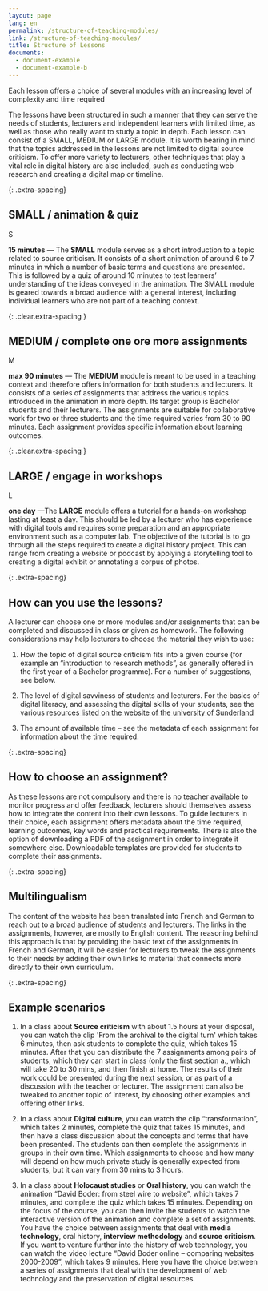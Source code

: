 ```yaml
---
layout: page
lang: en
permalink: /structure-of-teaching-modules/
link: /structure-of-teaching-modules/
title: Structure of Lessons
documents:
  - document-example
  - document-example-b
---
```


Each lesson offers a choice of several modules with an increasing level of complexity and time required

<!-- more -->


The lessons have been structured in such a manner that they can serve the needs of students, lecturers and independent learners with limited time, as well as those who really want to study a topic in depth. Each lesson can consist of a SMALL, MEDIUM or LARGE module.
It is worth bearing in mind that the topics addressed in the lessons are not limited to digital source criticism. To offer more variety to lecturers, other techniques that play a vital role in digital history are also included, such as conducting web research and creating a digital map or timeline. 


{: .extra-spacing}
## SMALL / animation & quiz

<div class='component--size big float-left mr-3 ml-2 mt-2 mb-2'>S</div>

**15 minutes** &mdash; The **SMALL** module serves as a short introduction to a topic related to source criticism. It consists of a short animation of around 6 to 7 minutes in which a number of basic terms and questions are presented. This is followed by a quiz of around 10 minutes to test learners’ understanding of the ideas conveyed in the animation. The SMALL module is geared towards a broad audience with a general interest, including individual learners who are not part of a teaching context.

{: .clear.extra-spacing }
## MEDIUM / complete one ore more assignments

<div class='component--size big size-medium float-left mr-3 ml-2 mt-2 mb-2'>M</div>

**max 90 minutes** &mdash; The **MEDIUM** module is meant to be used in a teaching context and therefore offers information for both students and lecturers. It consists of a series of assignments that address the various topics introduced in the animation in more depth. Its target group is Bachelor students and their lecturers. The assignments are suitable for collaborative work for two or three students and the time required varies from 30 to 90 minutes. Each assignment provides specific information about learning outcomes.

{: .clear.extra-spacing }
## LARGE / engage in workshops

<div class='component--size big size-large float-left mr-3 ml-2 mt-2 mb-2'>L</div>


**one day** &mdash;The **LARGE** module offers a tutorial for a hands-on workshop lasting at least a day. This should be led by a lecturer who has experience with digital tools and requires some preparation and an appropriate environment such as a computer lab. The objective of the tutorial is to go through all the steps required to create a digital history project. This can range from creating a website or podcast by applying a storytelling tool to creating a digital exhibit or annotating a corpus of photos.

{: .extra-spacing}
## How can you use the lessons?

A lecturer can choose one or more modules and/or assignments that can be completed and discussed in class or given as homework. The following considerations may help lecturers to choose the material they wish to use:

1. How the topic of digital source criticism fits into a given course (for example an “introduction to research methods”, as generally offered in the first year of a Bachelor programme). For a number of suggestions, see below. 

2. The level of digital savviness of students and lecturers. For the basics of digital literacy, and assessing the digital skills of your students, see the various [resources listed on the website of the university of Sunderland](https://canvas.sunderland.ac.uk/courses/3/pages/digital-literacy) 

3. The amount of available time – see the metadata of each assignment for information about the time required.

{: .extra-spacing}
## How to choose an assignment?

As these lessons are not compulsory and there is no teacher available to monitor progress and offer feedback, lecturers should themselves assess how to integrate the content into their own lessons. To guide lecturers in their choice, each assignment offers metadata about the time required, learning outcomes, key words and practical requirements. There is also the option of downloading a PDF of the assignment in order to integrate it somewhere else. Downloadable templates are provided for students to complete their assignments.


{: .extra-spacing}
## Multilingualism

The content of the website has been translated into French and German to reach out to a broad audience of students and lecturers. The links in the assignments, however, are mostly to English content. The reasoning behind this approach is that by providing the basic text of the assignments in French and German, it will be easier for lecturers to tweak the assignments to their needs by adding their own links to material that connects more directly to their own curriculum. 


{: .extra-spacing}
## Example scenarios

1. In a class about **Source criticism** with about 1.5 hours at your disposal, you can watch the clip 'From the archival to the digital turn' which takes 6 minutes, then ask students to complete the quiz, which takes 15 minutes. After that you can distribute the 7 assignments among pairs of students, which they can start in class (only the first section a., which will take 20 to 30 mins, and then finish at home. The results of their work could be presented during the next session, or as part of a discussion with the teacher or lecturer. The assignment can also be tweaked to another topic of interest, by choosing other examples and offering other links. 

2.	In a class about **Digital culture**, you can watch the clip “transformation”, which takes 2 minutes, complete the quiz that takes 15 minutes, and then have a class discussion about the concepts and terms that have been presented. The students can then complete the assignments in groups in their own time. Which assignments to choose and how many will depend on how much private study is generally expected from students, but it can vary from 30 mins to 3 hours.

3.	In a class about **Holocaust studies** or **Oral history**, you can watch the animation “David Boder: from steel wire to website”, which takes 7 minutes, and complete the quiz which takes 15 minutes. Depending on the focus of the course, you can then invite the students to watch the interactive version of the animation and complete a set of assignments. You have the choice between assignments that deal with **media technology**, oral history, **interview methodology** and **source criticism**. If you want to venture further into the history of web technology, you can watch the video lecture “David Boder online – comparing websites 2000-2009”, which takes 9 minutes. Here you have the choice between a series of assignments that deal with the development of web technology and the preservation of digital resources.




